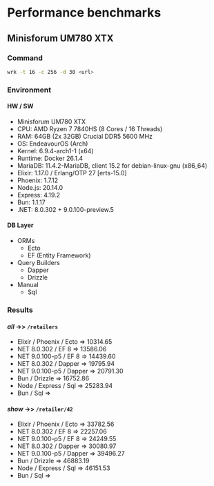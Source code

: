 # Performance benchmarks

## Minisforum UM780 XTX

### Command

```bash
wrk -t 16 -c 256 -d 30 <url>
```

### Environment

#### HW / SW

- Minisforum UM780 XTX
- CPU: AMD Ryzen 7 7840HS (8 Cores / 16 Threads)
- RAM: 64GB (2x 32GB) Crucial DDR5 5600 MHz
- OS: EndeavourOS (Arch)
- Kernel: 6.9.4-arch1-1 (x64)
- Runtime: Docker 26.1.4
- MariaDB: 11.4.2-MariaDB, client 15.2 for debian-linux-gnu (x86_64)
- Elixir: 1.17.0 / Erlang/OTP 27 [erts-15.0]
- Phoenix: 1.7.12
- Node.js: 20.14.0
- Express: 4.19.2
- Bun: 1.1.17
- .NET: 8.0.302 + 9.0.100-preview.5

#### DB Layer

- ORMs
  + Ecto
  + EF (Entity Framework)
- Query Builders
  + Dapper
  + Drizzle
- Manual
  + Sql

### Results

#### _all_ ->> `/retailers`

- Elixir / Phoenix / Ecto => 10314.65
- NET 8.0.302 / EF 8 => 13586.06
- NET 9.0.100-p5 / EF 8 => 14439.60
- NET 8.0.302 / Dapper => 19795.94
- NET 9.0.100-p5 / Dapper => 20791.30
- Bun / Drizzle => 16752.86
- Node / Express / Sql => 25283.94
- Bun / Sql =>

#### _show_ ->> `/retailer/42`

- Elixir / Phoenix / Ecto => 33782.56
- NET 8.0.302 / EF 8 => 22257.06
- NET 9.0.100-p5 / EF 8 => 24249.55
- NET 8.0.302 / Dapper => 30080.97
- NET 9.0.100-p5 / Dapper => 39496.27
- Bun / Drizzle => 46883.19
- Node / Express / Sql => 46151.53
- Bun / Sql =>
